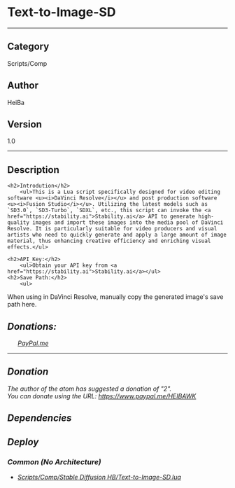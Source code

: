 # Text-to-Image-SD
___

## Category
Scripts/Comp

## Author
HeiBa

## Version
1.0

___

## Description
	<h2>Introdution</h2>
		<ul>This is a Lua script specifically designed for video editing software <u><i>DaVinci Resolve</i></u> and post production software <u><i>Fusion Studio</i></u>. Utilizing the latest models such as `SD3.0`, `SD3-Turbo`, `SDXL`, etc., this script can invoke the <a href="https://stability.ai">Stability.ai</a> API to generate high-quality images and import these images into the media pool of DaVinci Resolve. It is particularly suitable for video producers and visual artists who need to quickly generate and apply a large amount of image material, thus enhancing creative efficiency and enriching visual effects.</ul>
	
	<h2>API_Key:</h2>
		<ul>Obtain your API key from <a href="https://stability.ai">Stability.ai</a></ul>
	<h2>Save Path:</h2>
		<ul>
When using in DaVinci Resolve, manually copy the generated image's save path here.</ul>
	<h2><em>Donations:</h2>
		<ul><a href="https://paypal.me/HEIBAWK/2usd">PayPal.me</a></p></ul>







___

## Donation
The author of the atom has suggested a donation of "2".  
You can donate using the URL: <a href="https://www.paypal.me/HEIBAWK">https://www.paypal.me/HEIBAWK</a>
## Dependencies

## Deploy

### Common (No Architecture)

<ul>
<li><a href="https://gitlab.com/WeSuckLess/Reactor/-/blob/master/Atoms/com.HeiBa.Text-to-Image-SD/Scripts/Comp/Stable Diffusion HB/Text-to-Image-SD.lua?ref_type=heads">Scripts/Comp/Stable Diffusion HB/Text-to-Image-SD.lua</a></li>
</ul>
